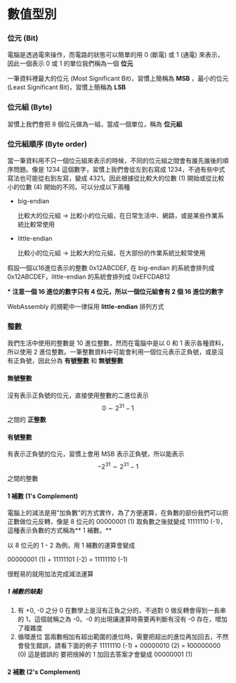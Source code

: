 # 數值型別

### 位元 \(Bit\)

電腦是透過電來操作，而電路的狀態可以簡單的用 0 \(斷電\) 或 1 \(通電\) 來表示，因此一個表示 0 或 1 的單位我們稱為一個 **位元**

一筆資料裡最大的位元 \(Most Significant Bit\)，習慣上簡稱為 **MSB** ，最小的位元 \(Least Significant Bit\)，習慣上簡稱為 **LSB**

### 位元組 \(Byte\)

習慣上我們會把 8 個位元做為一組，當成一個單位，稱為 **位元組**

### 位元組順序 \(Byte order\)

當一筆資料用不只一個位元組來表示的時候，不同的位元組之間會有誰先誰後的順序問題。像是 1234 這個數字，習慣上我們會從左到右寫成 1234，不過有些中式寫法也可能從右到左寫，變成 4321。因此根據從比較大的位數 \(1\) 開始或從比較小的位數 \(4\) 開始的不同，可以分成以下兩種

* big-endian

  比較大的位元組 -&gt; 比較小的位元組，在日常生活中、網路，或是某些作業系統比較常使用

* little-endian

  比較小的位元組 -&gt; 比較大的位元組，在大部份的作業系統比較常使用

假設一個以16進位表示的整數 0x12ABCDEF, 在 big-endian 的系統會排列成 0x12ABCDEF，little-endian 的系統會排列成 0xEFCDAB12

**\* 注意一個 16 進位的數字只有 4 位元，所以一個位元組會有 2 個 16 進位的數字**

WebAssembly 的規範中一律採用 **little-endian** 排列方式

### 整數

我們生活中使用的整數是 10 進位整數，然而在電腦中是以 0 和 1 表示各種資料，所以使用 2 進位整數。一筆整數資料中可能會利用一個位元表示正負號，或是沒有正負號，因此分為 **有號整數** 和 **無號整數**

#### 無號整數

沒有表示正負號的位元，直接使用整數的二進位表示 $$0 \sim 2^{31} - 1$$ 之間的 **正整數**

#### 有號整數

有表示正負號的位元，習慣上會用 MSB 表示正負號，所以能表示$$-2^{31} \sim 2^{31}-1$$之間的整數

#### 1 補數 \(1's Complement\)

電腦上的減法是用"加負數"的方式實作，為了方便運算，在負數的部份我們可以把正數做位元反轉，像是 8 位元的 00000001 \(1\) 取負數之後就變成 11111110 \(-1\)，這種表示負數的方式稱為** 1 補數。**

以 8 位元的 1 - 2 為例，用 1 補數的運算會變成

00000001 \(1\) + 11111101 \(-2\) = 11111110 \(-1\)

很輕易的就用加法完成減法運算

##### 1 補數的缺點

1. 有 +0, -0 之分
   0 在數學上是沒有正負之分的，不過對 0 做反轉會得到一長串的 1，這個就稱之為 -0。-0 的出現讓運算時需要再判斷有沒有 -0 存在，增加了複雜度
2.  循環進位
   當兩數相加有超出範圍的進位時，需要把超出的進位再加回去，不然會發生錯誤，請看下面的例子
   11111110 \(-1\) + 00000010 \(2\) = ~~1~~00000000 \(0\) 這是錯誤的
   要把捨掉的 1 加回去答案才會變成 00000001 \(1\)



#### 2 補數 \(2's Complement\)



